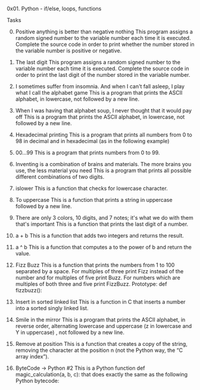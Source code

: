 0x01. Python - if/else, loops, functions

Tasks

0. Positive anything is better than negative nothing
This program assigns a random signed number to the variable number each time it is executed. Complete the source code in order to print whether the number stored in the variable number is positive or negative.

1. The last digit
This program assigns a random signed number to the variable number each time it is executed. Complete the source code in order to print the last digit of the number stored in the variable number.

2. I sometimes suffer from insomnia. And when I can't fall asleep, I play what I call the alphabet game
This is a program that prints the ASCII alphabet, in lowercase, not followed by a new line.

3. When I was having that alphabet soup, I never thought that it would pay off
This is a program that prints the ASCII alphabet, in lowercase, not followed by a new line.

4. Hexadecimal printing
This is a program that prints all numbers from 0 to 98 in decimal and in hexadecimal (as in the following example)

5. 00...99
This is a program that prints numbers from 0 to 99.

6. Inventing is a combination of brains and materials. The more brains you use, the less material you need
This is a program that prints all possible different combinations of two digits.

7. islower
This is a function that checks for lowercase character.

8. To uppercase
This is a function that prints a string in uppercase followed by a new line.

9. There are only 3 colors, 10 digits, and 7 notes; it's what we do with them that's important
This is a function that prints the last digit of a number.

10. a + b
This is a function that adds two integers and returns the result.

11. a ^ b
This is a function that computes a to the power of b and return the value.

12. Fizz Buzz
This is a function that prints the numbers from 1 to 100 separated by a space.
For multiples of three print Fizz instead of the number and for multiples of five print Buzz.
For numbers which are multiples of both three and five print FizzBuzz.
Prototype: def fizzbuzz():

13. Insert in sorted linked list
This is a function in C that inserts a number into a sorted singly linked list.

14. Smile in the mirror
This is a program that prints the ASCII alphabet, in reverse order, alternating lowercase and uppercase (z in lowercase and Y in uppercase) , not followed by a new line.

15. Remove at position
This is a function that creates a copy of the string, removing the character at the position n (not the Python way, the “C array index”).

16. ByteCode -> Python #2
This is a Python function def magic_calculation(a, b, c): that does exactly the same as the following Python bytecode:
